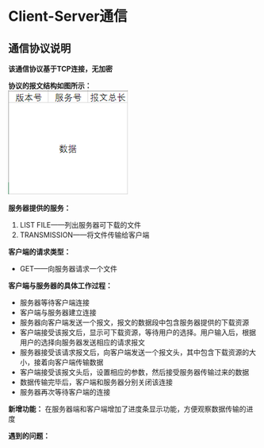 # Client-Server通信
## 通信协议说明

**该通信协议基于TCP连接，无加密**

**协议的报文结构如图所示：**  
![](https://raw.githubusercontent.com/JairZhu/Computer-Network/master/Client-Server/%E6%8A%A5%E6%96%87%E6%A0%BC%E5%BC%8F.PNG)  
  

**服务器提供的服务：**  
1. LIST FILE——列出服务器可下载的文件  
2. TRANSMISSION——将文件传输给客户端  
  
**客户端的请求类型：**  
- GET——向服务器请求一个文件  

**客户端与服务器的具体工作过程：**  
- 服务器等待客户端连接 
- 客户端与服务器建立连接
- 服务器向客户端发送一个报文，报文的数据段中包含服务器提供的下载资源
- 客户端接受该报文后，显示可下载资源，等待用户的选择。用户输入后，根据用户的选择向服务器发送相应的请求报文
- 服务器接受该请求报文后，向客户端发送一个报文头，其中包含下载资源的大小，接着向客户端传输数据
- 客户端接受该报文头后，设置相应的参数，然后接受服务器传输过来的数据
- 数据传输完毕后，客户端和服务器分别关闭该连接
- 服务器再次等待客户端的连接  

**新增功能：** 在服务器端和客户端增加了进度条显示功能，方便观察数据传输的进度

**遇到的问题：** 